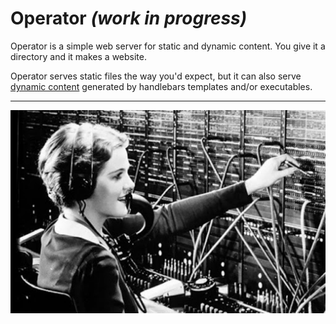 # Operator *(work in progress)*

Operator is a simple web server for static and dynamic content. You give it a
directory and it makes a website.

Operator serves static files the way you'd expect, but it can also serve
[dynamic content](src/examples/realistic-advanced) generated by handlebars
templates and/or executables.

---

<p align="center"><img src="operator.jpg" /></p>
